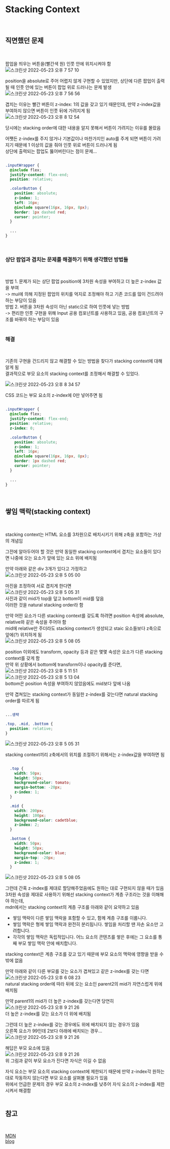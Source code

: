 # Stacking Context
<br />

## 직면했던 문제  
<br />

팝업을 띄우는 버튼을(빨간색 원) 인풋 안에 위치시켜야 함  
![스크린샷 2022-05-23 오후 7 57 10](https://user-images.githubusercontent.com/103919739/169805388-bbb3bee5-07ce-426b-b32d-22e92ea78278.png)  

position을 absolute로 주어 어렵지 않게 구현할 수 있었지만, 상단에 다른 팝업이 출력될 때 인풋 안에 있는 버튼이 팝업 위로 드러나는 문제 발생
![스크린샷 2022-05-23 오후 7 56 56](https://user-images.githubusercontent.com/103919739/169806501-300fbf2e-b599-461e-9e49-b00b1150a688.png)  

겹치는 이유는 빨간 버튼이 z-index: 1의 값을 갖고 있기 때문인데, 만약 z-index값을 부여하지 않으면 버튼이 인풋 뒤에 가려지게 됨  
![스크린샷 2022-05-23 오후 8 12 54](https://user-images.githubusercontent.com/103919739/169807171-6667ed6d-f852-4d26-8c09-bb4b027444cf.png)  

당시에는 stacking order에 대한 내용을 알지 못해서 버튼이 가려지는 이유를 몰랐음  

어쨋든 z-index를 주지 않거나 기본값이나 마찬가지인 auto를 주게 되면 버튼이 가려지기 때문에 1 이상의 값을 줘야 인풋 위로 버튼이 드러나게 됨  
상단에 출력되는 팝업도 뚫어버린다는 점이 문제...   

```css

.inputWrapper {
  @include flex;
  justify-content: flex-end;
  position: relative;

  .colorButton {
    position: absolute;
    z-index: 1;
    left: 16px;
    @include square(16px, 16px, 8px);
    border: 1px dashed red;
    cursor: pointer;
  }
    
  ...
}


```
<br />

### 상단 팝업과 겹치는 문제를 해결하기 위해 생각했던 방법들  
<br />

방법 1. 문제가 되는 상단 팝업 position에 3차원 속성을 부여하고 더 높은 z-index 값을 부여  
-> mui에 의해 지정된 팝업의 위치를 억지로 조정해야 하고 기존 코드를 많이 건드려야 하는 부담이 있음  
방법 2. 버튼을 3차원 속성이 아닌 static으로 하여 인풋에 넣는 방법  
-> 편리한 인풋 구현을 위해 Input 공용 컴포넌트를 사용하고 있음, 공용 컴포넌트의 구조를 바꿔야 하는 부담이 있음  
<br />

### 해결
<br />

기존의 구현을 건드리지 않고 해결할 수 있는 방법을 찾다가 stacking context에 대해 알게 됨  
결과적으로 부모 요소의 stacking context를 조정해서 해결할 수 있었다.  

![스크린샷 2022-05-23 오후 8 34 57](https://user-images.githubusercontent.com/103919739/169810646-0ecb407e-ff01-48d2-a4e6-050a26d8d7d5.png)  

CSS 코드는 부모 요소의 z-index에 0만 넣어주면 됨  

```css

.inputWrapper {
  @include flex;
  justify-content: flex-end;
  position: relative;
  z-index: 0;

  .colorButton {
    position: absolute;
    z-index: 1;
    left: 16px;
    @include square(16px, 16px, 8px);
    border: 1px dashed red;
    cursor: pointer;
  }
    
  ...
}

```
<br />

## 쌓임 맥락(stacking context)  
<br />

stacking context는 HTML 요소를 3차원으로 배치시키기 위해 z축을 포함하는 가상의 개념임  

그전에 알아두어야 할 것은 만약 동일한 stacking context에서 겹치는 요소들이 있다면 나중에 오는 요소가 앞에 있는 요소 위에 배치됨  

만약 아래와 같은 div 3개가 있다고 가정하고  
![스크린샷 2022-05-23 오후 5 05 00](https://user-images.githubusercontent.com/103919739/169812370-61d6c91e-32a7-462f-a12b-7a0f76a9d9c1.png)  


마진을 조정하여 서로 겹치게 한다면  
![스크린샷 2022-05-23 오후 5 05 31](https://user-images.githubusercontent.com/103919739/169812598-4fa58fab-5f31-4edd-b853-b6d80757c516.png)  
사진과 같이 mid가 top을 덮고 bottom이 mid를 덮음  
이러한 것을 natural stacking order라 함  

만약 어떤 요소가 다른 stacking context를 갖도록 하려면 position 속성에 absolute, relative와 같은 속성을 주어야 함  
mid에 relative만 주더라도 stacking context가 생성되고 staic 요소들보다 z축으로 앞에(?) 위치하게 됨  
![스크린샷 2022-05-23 오후 5 08 05](https://user-images.githubusercontent.com/103919739/169813916-fe307013-2813-4303-b82f-d9de49dd33a3.png)  

position 이외에도 transform, opacity 등과 같은 몇몇 속성은 요소가 다른 stacking context를 갖게 함  
만약 위 상황에서 bottom에 transform이나 opacity를 준다면,  
![스크린샷 2022-05-23 오후 5 11 51](https://user-images.githubusercontent.com/103919739/169814463-ec5bb50c-b5d0-44ed-821d-493d78be95d0.png)  
![스크린샷 2022-05-23 오후 5 13 04](https://user-images.githubusercontent.com/103919739/169814475-500694e4-b5e8-4677-859f-d71431be928a.png)  
bottom은 position 속성을 부여하지 않았음에도 mid보다 앞에 나옴  

만약 겹쳐있는 stacking context가 동일한 z-index를 갖는다면 natural stacking order를 따르게 됨  
```css

...생략

.top, .mid, .bottom {
  position: relative;
}

```
![스크린샷 2022-05-23 오후 5 05 31](https://user-images.githubusercontent.com/103919739/169815377-7779b1b7-301c-4b1e-88fe-bf06499b6f67.png)  


stacking context끼리 z축에서의 위치를 조절하기 위해서는 z-index값을 부여하면 됨  
```css

  .top {
    width: 50px;
    height: 50px;
    background-color: tomato;
    margin-bottom: -20px;
    z-index: 1;
  }

  .mid {
    width: 200px;
    height: 100px;
    background-color: cadetblue;
    z-index: 2;
  }

  .bottom {
    width: 50px;
    height: 50px;
    background-color: blue;
    margin-top: -20px;
    z-index: 1;
  }
```
![스크린샷 2022-05-23 오후 5 08 05](https://user-images.githubusercontent.com/103919739/169815599-77f361ae-484c-49b0-a327-d79e0e832eca.png)  

그런데 간혹 z-index를 제대로 할당해주었음에도 원하는 대로 구현되지 않을 때가 있음  
3차원 속성을 제대로 사용하기 위해선 stacking context가 계층 구조라는 것을 이해해야 하는데,  
mdn에서는 stacking context의 계층 구조를 아래와 같이 요약하고 있음  

- 쌓임 맥락이 다른 쌓임 맥락을 포함할 수 있고, 함께 계층 구조를 이룹니다.  
- 쌓임 맥락은 형제 쌓임 맥락과 완전히 분리됩니다. 쌓임을 처리할 땐 자손 요소만 고려합니다.  
- 각각의 쌓임 맥락은 독립적입니다. 어느 요소의 콘텐츠를 쌓은 후에는 그 요소를 통째 부모 쌓임 맥락 안에 배치합니다.  

stacking context은 계층 구조를 갖고 있기 때문에 부모 요소의 맥락에 영향을 받을 수 밖에 없음  

만약 아래와 같이 다른 부모를 갖는 요소가 겹쳐있고 같은 z-index를 갖는 다면   
![스크린샷 2022-05-23 오후 6 08 23](https://user-images.githubusercontent.com/103919739/169817439-6b6562c4-f3cd-40dc-83bb-116b0666ce59.png)  
natural stacking order에 따라 뒤에 오는 요소인 parent2의 mid가 자연스럽게 위에 배치됨

만약 parent1의 mid가 더 높은 z-index를 갖는다면 당연히  
![스크린샷 2022-05-23 오후 9 21 26](https://user-images.githubusercontent.com/103919739/169818294-576341dd-2087-4da8-a972-1e52c44e0a71.png)  
더 높은 z-index를 갖는 요소가 더 위에 배치됨

그런데 더 높은 z-index를 갖는 경우에도 위에 배치되지 않는 경우가 있음  
오른쪽 요소가 99인데 2보다 아래에 배치되는 경우...  
![스크린샷 2022-05-23 오후 9 21 26](https://user-images.githubusercontent.com/103919739/169818693-746a68f8-fe5f-4fdd-8e0d-0e908e07884c.png)  

해답은 부모 요소에 있음  
![스크린샷 2022-05-23 오후 9 21 26](https://user-images.githubusercontent.com/103919739/169819063-eb1dc839-b3f1-48d6-9808-e5ac473c0020.png)  
위 그림과 같이 부모 요소가 진다면 자식은 이길 수 없음  

자식 요소는 부모 요소의 stacking context에 제한되기 때문에 만약 z-index각 원하는 대로 작동하지 않는다면 부모 요소를 살펴볼 필요가 있음  
위에서 언급한 문제의 경우 부모 요소의 z-index를 낮추어 자식 요소의 z-index를 제한시켜서 해결함  
<br />

## 참고
<br />

[MDN](https://developer.mozilla.org/ko/docs/Web/CSS/CSS_Positioning/Understanding_z_index/The_stacking_context)  
[blog](https://erwinousy.medium.com/z-index%EA%B0%80-%EB%8F%99%EC%9E%91%ED%95%98%EC%A7%80%EC%95%8A%EB%8A%94-%EC%9D%B4%EC%9C%A0-4%EA%B0%80%EC%A7%80-%EA%B7%B8%EB%A6%AC%EA%B3%A0-%EA%B3%A0%EC%B9%98%EB%8A%94-%EB%B0%A9%EB%B2%95-d5097572b82f)









